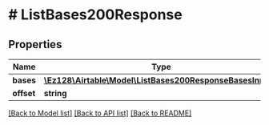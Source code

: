 # # ListBases200Response

## Properties

Name | Type | Description | Notes
------------ | ------------- | ------------- | -------------
**bases** | [**\Ez128\Airtable\Model\ListBases200ResponseBasesInner[]**](ListBases200ResponseBasesInner.md) |  |
**offset** | **string** |  | [optional]

[[Back to Model list]](../../README.md#models) [[Back to API list]](../../README.md#endpoints) [[Back to README]](../../README.md)
